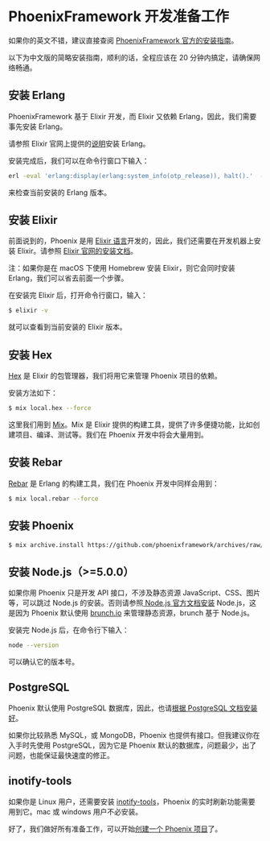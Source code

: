 # PhoenixFramework 开发准备工作

如果你的英文不错，建议直接查阅 [PhoenixFramework 官方的安装指南](http://www.phoenixframework.org/docs/installation)。

以下为中文版的简略安装指南，顺利的话，全程应该在 20 分钟内搞定，请确保网络畅通。

## 安装 Erlang

PhoenixFramework 基于 Elixir 开发，而 Elixir 又依赖 Erlang，因此，我们需要事先安装 Erlang。

请参照 Elixir 官网上提供的[说明](http://elixir-lang.org/install.html#installing-erlang)安装 Erlang。

安装完成后，我们可以在命令行窗口下输入：

```bash
erl -eval 'erlang:display(erlang:system_info(otp_release)), halt().'  -noshell
```
来检查当前安装的 Erlang 版本。

## 安装 Elixir

前面说到的，Phoenix 是用 [Elixir 语言](http://elixir-lang.org/)开发的，因此，我们还需要在开发机器上安装 Elixir。请参照 [Elixir 官网的安装文档](http://elixir-lang.org/install.html)。

注：如果你是在 macOS 下使用 Homebrew 安装 Elixir，则它会同时安装 Erlang，我们可以省去前面一个步骤。

在安装完 Elixir 后，打开命令行窗口，输入：

```bash
$ elixir -v
```
就可以查看到当前安装的 Elixir 版本。

## 安装 Hex

[Hex](https://hex.pm/) 是 Elixir 的包管理器，我们将用它来管理 Phoenix 项目的依赖。

安装方法如下：

```bash
$ mix local.hex --force
```
这里我们用到 [Mix](http://elixir-lang.org/docs/stable/mix/Mix.html)。Mix 是 Elixir 提供的构建工具，提供了许多便捷功能，比如创建项目、编译、测试等。我们在 Phoenix 开发中将会大量用到。

## 安装 Rebar

[Rebar](https://github.com/erlang/rebar3) 是 Erlang 的构建工具，我们在 Phoenix 开发中同样会用到：

```bash
$ mix local.rebar --force
```

## 安装 Phoenix

```bash
$ mix archive.install https://github.com/phoenixframework/archives/raw/master/phoenix_new.ez
```

## 安装 Node.js（>=5.0.0）

如果你用 Phoenix 只是开发 API 接口，不涉及静态资源 JavaScript、CSS、图片等，可以跳过 Node.js 的安装。否则请参照[ Node.js 官方文档安装](https://nodejs.org/en/download/) Node.js，这是因为 Phoenix 默认使用 [brunch.io](http://brunch.io/) 来管理静态资源，brunch 基于 Node.js。

安装完 Node.js 后，在命令行下输入：

```bash
node --version
```
可以确认它的版本号。

## PostgreSQL

Phoenix 默认使用 PostgreSQL 数据库，因此，也请[根据 PostgreSQL 文档安装好](https://wiki.postgresql.org/wiki/Detailed_installation_guides)。

如果你比较熟悉 MySQL，或 MongoDB，Phoenix 也提供有接口。但我建议你在入手时先使用 PostgreSQL，因为它是 Phoenix 默认的数据库，问题最少，出了问题，也能保证最快速度的修正。

## inotify-tools

如果你是 Linux 用户，还需要安装 [inotify-tools](https://github.com/rvoicilas/inotify-tools/wiki)，Phoenix 的实时刷新功能需要用到它。mac 或 windows 用户不必安装。

好了，我们做好所有准备工作，可以开始[创建一个 Phoenix 项目](01-create-project.md)了。